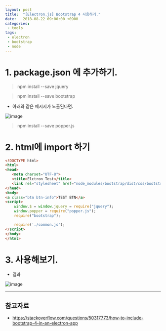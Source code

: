 ```yaml
---
layout: post
title:  "[Electron.js] Bootstrap 4 사용하기."
date:   2018-08-22 09:00:00 +0900
categories:
 - tools
tags: 
 - electron
 - bootstrap
 - node
---
```


# 1. package.json 에 추가하기.

> npm install --save jquery 

>npm install --save bootstrap 

- 아래와 같은 메시지가 노출된다면.

![image](https://user-images.githubusercontent.com/13219787/60397153-cdaa7700-9b84-11e9-8850-93deeebaf692.png)

> npm install --save popper.js 

# 2. html에 import 하기

```html
<!DOCTYPE html>
<html>
<head>
   <meta charset="UTF-8">
   <title>Elctron Test</title>
   <link rel="stylesheet" href="node_modules/bootstrap/dist/css/bootstrap.css">
</head>
<body>
<a class="btn btn-info">TEST BTN</a>
<script>
    window.$ = window.jquery = require("jquery");
    window.popper = require("popper.js");
    require("bootstrap");

    require('./common.js');
</script>
</body>
</html>
```

# 3. 사용해보기.
- 결과

![image](https://user-images.githubusercontent.com/13219787/60397155-d3a05800-9b84-11e9-9ccb-06e7cac40828.png)

---
## 참고자료
- https://stackoverflow.com/questions/50317773/how-to-include-bootstrap-4-in-an-electron-app